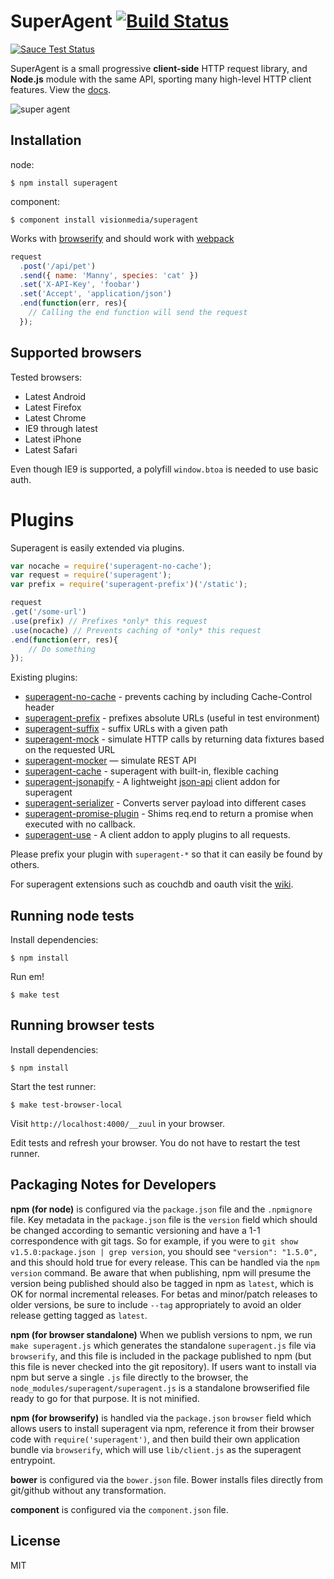 # SuperAgent [![Build Status](https://travis-ci.org/visionmedia/superagent.svg?branch=master)](https://travis-ci.org/visionmedia/superagent)

[![Sauce Test Status](https://saucelabs.com/browser-matrix/shtylman-superagent.svg)](https://saucelabs.com/u/shtylman-superagent)

SuperAgent is a small progressive __client-side__ HTTP request library, and __Node.js__ module with the same API, sporting many high-level HTTP client features. View the [docs](http://visionmedia.github.io/superagent/).

![super agent](http://f.cl.ly/items/3d282n3A0h0Z0K2w0q2a/Screenshot.png)

## Installation

node:

```
$ npm install superagent
```

component:

```
$ component install visionmedia/superagent
```

Works with [browserify](https://github.com/substack/node-browserify) and should work with [webpack](https://github.com/visionmedia/superagent/wiki/Superagent-for-Webpack)

```js
request
  .post('/api/pet')
  .send({ name: 'Manny', species: 'cat' })
  .set('X-API-Key', 'foobar')
  .set('Accept', 'application/json')
  .end(function(err, res){
    // Calling the end function will send the request
  });
```

## Supported browsers

Tested browsers:

- Latest Android
- Latest Firefox
- Latest Chrome
- IE9 through latest
- Latest iPhone
- Latest Safari

Even though IE9 is supported, a polyfill `window.btoa` is needed to use basic auth.

# Plugins

Superagent is easily extended via plugins.

```js
var nocache = require('superagent-no-cache');
var request = require('superagent');
var prefix = require('superagent-prefix')('/static');

request
.get('/some-url')
.use(prefix) // Prefixes *only* this request
.use(nocache) // Prevents caching of *only* this request
.end(function(err, res){
    // Do something
});
```

Existing plugins:
 * [superagent-no-cache](https://github.com/johntron/superagent-no-cache) - prevents caching by including Cache-Control header
 * [superagent-prefix](https://github.com/johntron/superagent-prefix) - prefixes absolute URLs (useful in test environment)
 * [superagent-suffix](https://github.com/timneutkens1/superagent-suffix) - suffix URLs with a given path
 * [superagent-mock](https://github.com/M6Web/superagent-mock) - simulate HTTP calls by returning data fixtures based on the requested URL
 * [superagent-mocker](https://github.com/shuvalov-anton/superagent-mocker) — simulate REST API
 * [superagent-cache](https://github.com/jpodwys/superagent-cache) - superagent with built-in, flexible caching
 * [superagent-jsonapify](https://github.com/alex94puchades/superagent-jsonapify) - A lightweight [json-api](http://jsonapi.org/format/) client addon for superagent
 * [superagent-serializer](https://github.com/zzarcon/superagent-serializer) - Converts server payload into different cases
 * [superagent-promise-plugin](https://github.com/jomaxx/superagent-promise-plugin) - Shims req.end to return a promise when executed with no callback.
 * [superagent-use](https://github.com/koenpunt/superagent-use) - A client addon to apply plugins to all requests.

Please prefix your plugin with `superagent-*` so that it can easily be found by others.

For superagent extensions such as couchdb and oauth visit the [wiki](https://github.com/visionmedia/superagent/wiki).

## Running node tests

Install dependencies:

```shell
$ npm install
```
Run em!

```shell
$ make test
```

## Running browser tests

Install dependencies:

```shell
$ npm install
```

Start the test runner:

```shell
$ make test-browser-local
```

Visit `http://localhost:4000/__zuul` in your browser.

Edit tests and refresh your browser. You do not have to restart the test runner.


## Packaging Notes for Developers

**npm (for node)** is configured via the `package.json` file and the `.npmignore` file. Key metadata in the `package.json` file is the `version` field which should be changed according to semantic versioning and have a 1-1 correspondence with git tags. So for example, if you were to `git show v1.5.0:package.json | grep version`, you should see `"version": "1.5.0",` and this should hold true for every release. This can be handled via the `npm version` command. Be aware that when publishing, npm will presume the version being published should also be tagged in npm as `latest`, which is OK for normal incremental releases. For betas and minor/patch releases to older versions, be sure to include `--tag` appropriately to avoid an older release getting tagged as `latest`.

**npm (for browser standalone)** When we publish versions to npm, we run `make superagent.js` which generates the standalone `superagent.js` file via `browserify`, and this file is included in the package published to npm (but this file is never checked into the git repository). If users want to install via npm but serve a single `.js` file directly to the browser, the `node_modules/superagent/superagent.js` is a standalone browserified file ready to go for that purpose. It is not minified.

**npm (for browserify)** is handled via the `package.json` `browser` field which allows users to install superagent via npm, reference it from their browser code with `require('superagent')`, and then build their own application bundle via `browserify`, which will use `lib/client.js` as the superagent entrypoint.

**bower** is configured via the `bower.json` file. Bower installs files directly from git/github without any transformation.

**component** is configured via the `component.json` file.

## License

MIT
